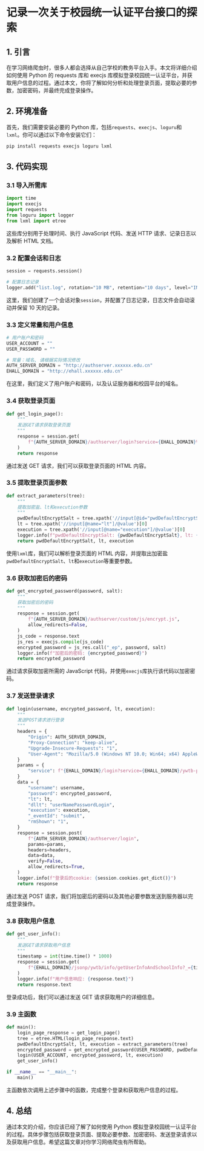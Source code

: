 # 记录一次关于校园统一认证平台接口的探索

## 1. 引言

在学习网络爬虫时，很多人都会选择从自己学校的教务平台入手。本文将详细介绍如何使用 Python 的 requests 库和 execjs 库模拟登录校园统一认证平台，并获取用户信息的过程。通过本文，你将了解如何分析和处理登录页面，提取必要的参数，加密密码，并最终完成登录操作。

## 2. 环境准备

首先，我们需要安装必要的 Python 库，包括`requests`、`execjs`、`loguru`和`lxml`。你可以通过以下命令安装它们：

```bash
pip install requests execjs loguru lxml
```

## 3. 代码实现

### 3.1 导入所需库

```python
import time
import execjs
import requests
from loguru import logger
from lxml import etree
```

这些库分别用于处理时间、执行 JavaScript 代码、发送 HTTP 请求、记录日志以及解析 HTML 文档。

### 3.2 配置会话和日志

```python
session = requests.session()

# 配置日志记录
logger.add("list.log", rotation="10 MB", retention="10 days", level="INFO")
```

这里，我们创建了一个会话对象`session`，并配置了日志记录，日志文件会自动滚动并保留 10 天的记录。

### 3.3 定义常量和用户信息

```python
# 用户账户和密码
USER_ACCOUNT = ""
USER_PASSWORD = ""

# 常量：域名, 请根据实际情况修改
AUTH_SERVER_DOMAIN = "http://authserver.xxxxxx.edu.cn"
EHALL_DOMAIN = "http://ehall.xxxxxx.edu.cn"
```

在这里，我们定义了用户账户和密码，以及认证服务器和校园平台的域名。

### 3.4 获取登录页面

```python
def get_login_page():
    """
    发送GET请求获取登录页面
    """
    response = session.get(
        f"{AUTH_SERVER_DOMAIN}/authserver/login?service={EHALL_DOMAIN}%2Flogin%3Fservice%3D{EHALL_DOMAIN}%2Fywtb-portal%2Fofficial%2Findex.html"
    )
    return response
```

通过发送 GET 请求，我们可以获取登录页面的 HTML 内容。

### 3.5 提取登录页面参数

```python
def extract_parameters(tree):
    """
    提取加密盐、lt和execution参数
    """
    pwdDefaultEncryptSalt = tree.xpath('//input[@id="pwdDefaultEncryptSalt"]/@value')[0]
    lt = tree.xpath('//input[@name="lt"]/@value')[0]
    execution = tree.xpath('//input[@name="execution"]/@value')[0]
    logger.info(f"pwdDefaultEncryptSalt: {pwdDefaultEncryptSalt}, lt: {lt}, execution: {execution}")
    return pwdDefaultEncryptSalt, lt, execution
```

使用`lxml`库，我们可以解析登录页面的 HTML 内容，并提取出加密盐`pwdDefaultEncryptSalt`、`lt`和`execution`等重要参数。

### 3.6 获取加密后的密码

```python
def get_encrypted_password(password, salt):
    """
    获取加密后的密码
    """
    response = session.get(
        f"{AUTH_SERVER_DOMAIN}/authserver/custom/js/encrypt.js",
        allow_redirects=False,
    )
    js_code = response.text
    js_res = execjs.compile(js_code)
    encrypted_password = js_res.call("_ep", password, salt)
    logger.info(f"加密后的密码: {encrypted_password}")
    return encrypted_password
```

通过请求获取加密所需的 JavaScript 代码，并使用`execjs`库执行该代码以加密密码。

### 3.7 发送登录请求

```python
def login(username, encrypted_password, lt, execution):
    """
    发送POST请求进行登录
    """
    headers = {
        "Origin": AUTH_SERVER_DOMAIN,
        "Proxy-Connection": "keep-alive",
        "Upgrade-Insecure-Requests": "1",
        "User-Agent": "Mozilla/5.0 (Windows NT 10.0; Win64; x64) AppleWebKit/537.36 (KHTML, like Gecko) Chrome/121.0.0.0 Safari/537.36",
    }
    params = {
        "service": f"{EHALL_DOMAIN}/login?service={EHALL_DOMAIN}/ywtb-portal/official/index.html",
    }
    data = {
        "username": username,
        "password": encrypted_password,
        "lt": lt,
        "dllt": "userNamePasswordLogin",
        "execution": execution,
        "_eventId": "submit",
        "rmShown": "1",
    }
    response = session.post(
        f"{AUTH_SERVER_DOMAIN}/authserver/login",
        params=params,
        headers=headers,
        data=data,
        verify=False,
        allow_redirects=True,
    )
    logger.info(f"登录后的cookie: {session.cookies.get_dict()}")
    return response
```

通过发送 POST 请求，我们将加密后的密码以及其他必要参数发送到服务器以完成登录操作。

### 3.8 获取用户信息

```python
def get_user_info():
    """
    发送GET请求获取用户信息
    """
    timestamp = int(time.time() * 1000)
    response = session.get(
        f"{EHALL_DOMAIN}/jsonp/ywtb/info/getUserInfoAndSchoolInfo?_={timestamp}"
    )
    logger.info(f"用户信息响应: {response.text}")
    return response.text
```

登录成功后，我们可以通过发送 GET 请求获取用户的详细信息。

### 3.9 主函数

```python
def main():
    login_page_response = get_login_page()
    tree = etree.HTML(login_page_response.text)
    pwdDefaultEncryptSalt, lt, execution = extract_parameters(tree)
    encrypted_password = get_encrypted_password(USER_PASSWORD, pwdDefaultEncryptSalt)
    login(USER_ACCOUNT, encrypted_password, lt, execution)
    get_user_info()

if __name__ == "__main__":
    main()
```

主函数依次调用上述步骤中的函数，完成整个登录和获取用户信息的过程。

## 4. 总结

通过本文的介绍，你应该已经了解了如何使用 Python 模拟登录校园统一认证平台的过程。具体步骤包括获取登录页面、提取必要参数、加密密码、发送登录请求以及获取用户信息。希望这篇文章对你学习网络爬虫有所帮助。
